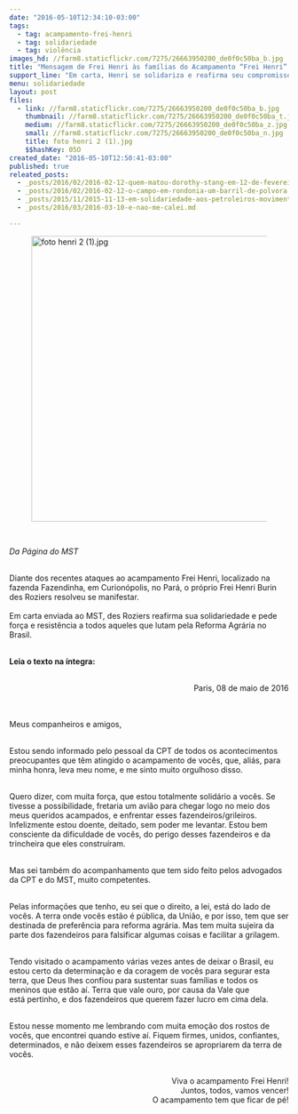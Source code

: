 ```yaml
---
date: "2016-05-10T12:34:10-03:00"
tags:
  - tag: acampamento-frei-henri
  - tag: solidariedade
  - tag: violência
images_hd: //farm8.staticflickr.com/7275/26663950200_de0f0c50ba_b.jpg
title: "Mensagem de Frei Henri às famílias do Acampamento “Frei Henri”, no Pará"
support_line: "Em carta, Henri se solidariza e reafirma seu compromisso de luta pela Reforma Agrária."
menu: solidariedade
layout: post
files:
  - link: //farm8.staticflickr.com/7275/26663950200_de0f0c50ba_b.jpg
    thumbnail: //farm8.staticflickr.com/7275/26663950200_de0f0c50ba_t.jpg
    medium: //farm8.staticflickr.com/7275/26663950200_de0f0c50ba_z.jpg
    small: //farm8.staticflickr.com/7275/26663950200_de0f0c50ba_n.jpg
    title: foto henri 2 (1).jpg
    $$hashKey: 05O
created_date: "2016-05-10T12:50:41-03:00"
published: true
releated_posts:
  - _posts/2016/02/2016-02-12-quem-matou-dorothy-stang-em-12-de-fevereiro-de-2005-continua-matando.md
  - _posts/2016/02/2016-02-12-o-campo-em-rondonia-um-barril-de-polvora.md
  - _posts/2015/11/2015-11-13-em-solidariedade-aos-petroleiros-movimentos-ocupam-ministerio-de-minas-e-energia.md
  - _posts/2016/03/2016-03-10-e-nao-me-calei.md

---
```

<figure class="image"><img alt="foto henri 2 (1).jpg" height="514" src="//farm8.staticflickr.com/7275/26663950200_de0f0c50ba_b.jpg" width="700" />
<figcaption></figcaption>
</figure>

<p>&nbsp;</p>

<p><em>Da P&aacute;gina do MST&nbsp;</em></p>

<p><br />
Diante dos recentes ataques ao acampamento Frei Henri,&nbsp;localizado na fazenda Fazendinha, em Curion&oacute;polis, no Par&aacute;,&nbsp;o pr&oacute;prio&nbsp;Frei Henri&nbsp;Burin des Roziers&nbsp;resolveu se manifestar.<br />
<br />
Em carta enviada ao MST, des Roziers reafirma sua solidariedade e pede for&ccedil;a e resist&ecirc;ncia a todos aqueles que lutam pela Reforma Agr&aacute;ria no Brasil.&nbsp;</p>

<p><br />
<strong>Leia o texto na &iacute;ntegra:&nbsp;</strong></p>

<p style="text-align: right;"><br />
Paris, 08 de maio de 2016</p>

<p><br />
<br />
Meus companheiros e amigos,</p>

<p><br />
Estou sendo informado pelo pessoal da CPT de todos os acontecimentos preocupantes que&nbsp;t&ecirc;m atingido o acampamento de voc&ecirc;s, que, ali&aacute;s, para minha honra, leva meu nome, e me sinto&nbsp;muito orgulhoso disso.</p>

<p><br />
Quero dizer, com muita for&ccedil;a, que estou totalmente solid&aacute;rio a voc&ecirc;s. Se tivesse a&nbsp;possibilidade, fretaria um avi&atilde;o para chegar logo no meio dos meus queridos acampados, e&nbsp;enfrentar esses fazendeiros/grileiros. Infelizmente estou doente, deitado, sem poder me levantar.&nbsp;Estou bem consciente da dificuldade de voc&ecirc;s, do perigo desses fazendeiros e da trincheira que&nbsp;eles&nbsp;constru&iacute;ram.</p>

<p><br />
Mas sei tamb&eacute;m do acompanhamento que tem sido feito pelos advogados da CPT e do&nbsp;MST, muito competentes.</p>

<p><br />
Pelas informa&ccedil;&otilde;es que tenho, eu sei que o direito, a lei, est&aacute; do lado de voc&ecirc;s. A terra onde&nbsp;voc&ecirc;s est&atilde;o &eacute; p&uacute;blica, da Uni&atilde;o, e por isso, tem que ser destinada de prefer&ecirc;ncia para reforma&nbsp;agr&aacute;ria. Mas tem muita sujeira da parte dos fazendeiros para falsificar algumas coisas e facilitar a&nbsp;grilagem.</p>

<p><br />
Tendo visitado o acampamento v&aacute;rias vezes antes de deixar o Brasil, eu estou certo da&nbsp;determina&ccedil;&atilde;o e da coragem de voc&ecirc;s para segurar esta terra, que Deus lhes confiou para sustentar&nbsp;suas fam&iacute;lias e todos os meninos que est&atilde;o a&iacute;. Terra que vale ouro, por causa da Vale que est&aacute;&nbsp;pertinho, e dos fazendeiros que querem fazer lucro em cima dela.</p>

<p><br />
Estou nesse momento me lembrando com muita emo&ccedil;&atilde;o dos rostos de voc&ecirc;s, que encontrei&nbsp;quando estive a&iacute;. Fiquem firmes, unidos, confiantes, determinados, e n&atilde;o deixem esses fazendeiros&nbsp;se apropriarem da terra de voc&ecirc;s.</p>

<p style="text-align: right;"><br />
Viva o acampamento Frei Henri!<br />
Juntos, todos, vamos vencer!<br />
O acampamento tem que ficar de p&eacute;!</p>

<p><br />
&nbsp;</p>
